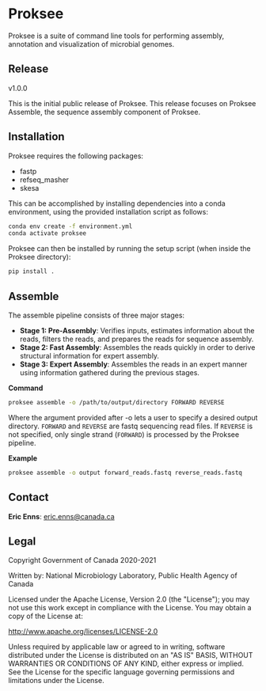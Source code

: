 # Proksee

Proksee is a suite of command line tools for performing assembly, annotation and visualization of microbial genomes.

## Release

v1.0.0

This is the initial public release of Proksee. This release focuses on Proksee Assemble, the sequence assembly component of Proksee.

## Installation

Proksee requires the following packages:

- fastp
- refseq_masher
- skesa
 
This can be accomplished by installing dependencies into a conda environment, using the provided installation script as follows:

```bash
conda env create -f environment.yml
conda activate proksee
```

Proksee can then be installed by running the setup script (when inside the Proksee directory):

```bash
pip install .
```
## Assemble

The assemble pipeline consists of three major stages:

- **Stage 1: Pre-Assembly**: Verifies inputs, estimates information about the reads, filters the reads, and prepares the reads for sequence assembly.
- **Stage 2: Fast Assembly**: Assembles the reads quickly in order to derive structural information for expert assembly.
- **Stage 3: Expert Assembly**: Assembles the reads in an expert manner using information gathered during the previous stages.

**Command**

```bash
proksee assemble -o /path/to/output/directory FORWARD REVERSE
```

Where the argument provided after -o lets a user to specify a desired output directory. `FORWARD` and `REVERSE`  are fastq sequencing read files. If `REVERSE` is not specified, only single strand (`FORWARD`) is processed by the Proksee pipeline.  

**Example**

```bash
proksee assemble -o output forward_reads.fastq reverse_reads.fastq
```

## Contact

**Eric Enns**: eric.enns@canada.ca

## Legal

Copyright Government of Canada 2020-2021

Written by: National Microbiology Laboratory, Public Health Agency of Canada

Licensed under the Apache License, Version 2.0 (the "License"); you may not use this work except in compliance with the License. You may obtain a copy of the License at:

http://www.apache.org/licenses/LICENSE-2.0

Unless required by applicable law or agreed to in writing, software distributed under the License is distributed on an "AS IS" BASIS, WITHOUT WARRANTIES OR CONDITIONS OF ANY KIND, either express or implied. See the License for the specific language governing permissions and limitations under the License.
